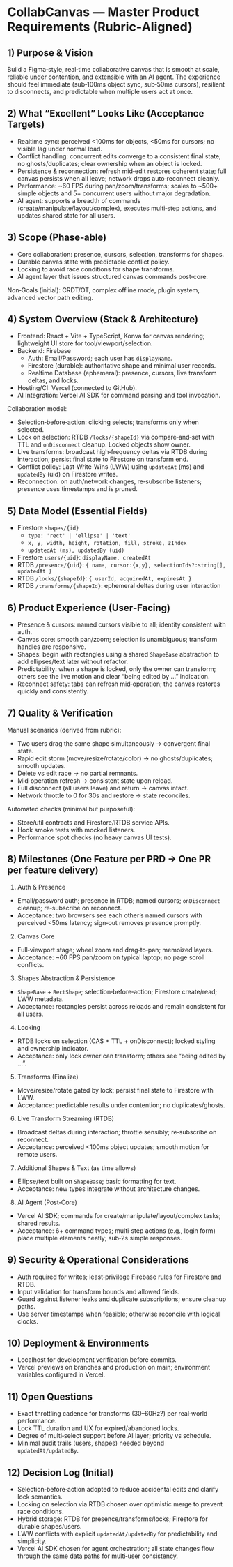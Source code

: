 # CollabCanvas — Master Product Requirements (Rubric‑Aligned)

## 1) Purpose & Vision
Build a Figma‑style, real‑time collaborative canvas that is smooth at scale, reliable under contention, and extensible with an AI agent. The experience should feel immediate (sub‑100ms object sync, sub‑50ms cursors), resilient to disconnects, and predictable when multiple users act at once.

## 2) What “Excellent” Looks Like (Acceptance Targets)
- Realtime sync: perceived <100ms for objects, <50ms for cursors; no visible lag under normal load.
- Conflict handling: concurrent edits converge to a consistent final state; no ghosts/duplicates; clear ownership when an object is locked.
- Persistence & reconnection: refresh mid‑edit restores coherent state; full canvas persists when all leave; network drops auto‑reconnect cleanly.
- Performance: ~60 FPS during pan/zoom/transforms; scales to ~500+ simple objects and 5+ concurrent users without major degradation.
- AI agent: supports a breadth of commands (create/manipulate/layout/complex), executes multi‑step actions, and updates shared state for all users.

## 3) Scope (Phase‑able)
- Core collaboration: presence, cursors, selection, transforms for shapes.
- Durable canvas state with predictable conflict policy.
- Locking to avoid race conditions for shape transforms.
- AI agent layer that issues structured canvas commands post‑core.

Non‑Goals (initial): CRDT/OT, complex offline mode, plugin system, advanced vector path editing.

## 4) System Overview (Stack & Architecture)
- Frontend: React + Vite + TypeScript, Konva for canvas rendering; lightweight UI store for tool/viewport/selection.
- Backend: Firebase
  - Auth: Email/Password; each user has `displayName`.
  - Firestore (durable): authoritative shape and minimal user records.
  - Realtime Database (ephemeral): presence, cursors, live transform deltas, and locks.
- Hosting/CI: Vercel (connected to GitHub). 
- AI Integration: Vercel AI SDK for command parsing and tool invocation.

Collaboration model:
- Selection‑before‑action: clicking selects; transforms only when selected.
- Lock on selection: RTDB `/locks/{shapeId}` via compare‑and‑set with TTL and `onDisconnect` cleanup. Locked objects show owner.
- Live transforms: broadcast high‑frequency deltas via RTDB during interaction; persist final state to Firestore on transform end.
- Conflict policy: Last‑Write‑Wins (LWW) using `updatedAt` (ms) and `updatedBy` (uid) on Firestore writes.
- Reconnection: on auth/network changes, re‑subscribe listeners; presence uses timestamps and is pruned.

## 5) Data Model (Essential Fields)
- Firestore `shapes/{id}`
  - `type: 'rect' | 'ellipse' | 'text'`
  - `x, y, width, height, rotation, fill, stroke, zIndex`
  - `updatedAt (ms), updatedBy (uid)`
- Firestore `users/{uid}`: `displayName, createdAt`
- RTDB `/presence/{uid}`: `{ name, cursor:{x,y}, selectionIds?:string[], updatedAt }`
- RTDB `/locks/{shapeId}`: `{ userId, acquiredAt, expiresAt }`
- RTDB `/transforms/{shapeId}`: ephemeral deltas during user interaction

## 6) Product Experience (User‑Facing)
- Presence & cursors: named cursors visible to all; identity consistent with auth.
- Canvas core: smooth pan/zoom; selection is unambiguous; transform handles are responsive.
- Shapes: begin with rectangles using a shared `ShapeBase` abstraction to add ellipses/text later without refactor.
- Predictability: when a shape is locked, only the owner can transform; others see the live motion and clear “being edited by …” indication.
- Reconnect safety: tabs can refresh mid‑operation; the canvas restores quickly and consistently.

## 7) Quality & Verification
Manual scenarios (derived from rubric):
- Two users drag the same shape simultaneously → convergent final state.
- Rapid edit storm (move/resize/rotate/color) → no ghosts/duplicates; smooth updates.
- Delete vs edit race → no partial remnants.
- Mid‑operation refresh → consistent state upon reload.
- Full disconnect (all users leave) and return → canvas intact.
- Network throttle to 0 for 30s and restore → state reconciles.

Automated checks (minimal but purposeful):
- Store/util contracts and Firestore/RTDB service APIs.
- Hook smoke tests with mocked listeners.
- Performance spot checks (no heavy canvas UI tests).

## 8) Milestones (One Feature per PRD → One PR per feature delivery)
1) Auth & Presence
- Email/password auth; presence in RTDB; named cursors; `onDisconnect` cleanup; re‑subscribe on reconnect.
- Acceptance: two browsers see each other’s named cursors with perceived <50ms latency; sign‑out removes presence promptly.

2) Canvas Core
- Full‑viewport stage; wheel zoom and drag‑to‑pan; memoized layers.
- Acceptance: ~60 FPS pan/zoom on typical laptop; no page scroll conflicts.

3) Shapes Abstraction & Persistence
- `ShapeBase` + `RectShape`; selection‑before‑action; Firestore create/read; LWW metadata.
- Acceptance: rectangles persist across reloads and remain consistent for all users.

4) Locking
- RTDB locks on selection (CAS + TTL + onDisconnect); locked styling and ownership indicator.
- Acceptance: only lock owner can transform; others see “being edited by …”.

5) Transforms (Finalize)
- Move/resize/rotate gated by lock; persist final state to Firestore with LWW.
- Acceptance: predictable results under contention; no duplicates/ghosts.

6) Live Transform Streaming (RTDB)
- Broadcast deltas during interaction; throttle sensibly; re‑subscribe on reconnect.
- Acceptance: perceived <100ms object updates; smooth motion for remote users.

7) Additional Shapes & Text (as time allows)
- Ellipse/text built on `ShapeBase`; basic formatting for text.
- Acceptance: new types integrate without architecture changes.

8) AI Agent (Post‑Core)
- Vercel AI SDK; commands for create/manipulate/layout/complex tasks; shared results.
- Acceptance: 6+ command types; multi‑step actions (e.g., login form) place multiple elements neatly; sub‑2s simple responses.

## 9) Security & Operational Considerations
- Auth required for writes; least‑privilege Firebase rules for Firestore and RTDB.
- Input validation for transform bounds and allowed fields.
- Guard against listener leaks and duplicate subscriptions; ensure cleanup paths.
- Use server timestamps when feasible; otherwise reconcile with logical clocks.

## 10) Deployment & Environments
- Localhost for development verification before commits.
- Vercel previews on branches and production on main; environment variables configured in Vercel.

## 11) Open Questions
- Exact throttling cadence for transforms (30–60Hz?) per real‑world performance.
- Lock TTL duration and UX for expired/abandoned locks.
- Degree of multi‑select support before AI layer; priority vs schedule.
- Minimal audit trails (users, shapes) needed beyond `updatedAt/updatedBy`.

## 12) Decision Log (Initial)
- Selection‑before‑action adopted to reduce accidental edits and clarify lock semantics.
- Locking on selection via RTDB chosen over optimistic merge to prevent race conditions.
- Hybrid storage: RTDB for presence/transforms/locks; Firestore for durable shapes/users.
- LWW conflicts with explicit `updatedAt/updatedBy` for predictability and simplicity.
- Vercel AI SDK chosen for agent orchestration; all state changes flow through the same data paths for multi‑user consistency.
